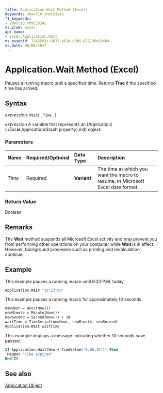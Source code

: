 ```yaml
---
title: Application.Wait Method (Excel)
keywords: vbaxl10.chm133242
f1_keywords:
- vbaxl10.chm133242
ms.prod: excel
api_name:
- Excel.Application.Wait
ms.assetid: 71425d1c-6b37-a510-d8b5-072136e98f04
ms.date: 06/08/2017
---
```



# Application.Wait Method (Excel)

Pauses a running macro until a specified time. Returns  **True** if the specified time has arrived.


## Syntax

 _expression_. `Wait`( `_Time_` )

 _expression_ A variable that represents an [Application](./Excel.Application(Graph property).md) object.


### Parameters



|**Name**|**Required/Optional**|**Data Type**|**Description**|
|:-----|:-----|:-----|:-----|
| _Time_|Required| **Variant**|The time at which you want the macro to resume, in Microsoft Excel date format.|

### Return Value

Boolean


## Remarks

The  **Wait** method suspends all Microsoft Excel activity and may prevent you from performing other operations on your computer while **Wait** is in effect. However, background processes such as printing and recalculation continue.


## Example

This example pauses a running macro until 6:23 P.M. today.


```vb
Application.Wait "18:23:00"
```

This example pauses a running macro for approximately 10 seconds.




```vb
newHour = Hour(Now()) 
newMinute = Minute(Now()) 
newSecond = Second(Now()) + 10 
waitTime = TimeSerial(newHour, newMinute, newSecond) 
Application.Wait waitTime
```

This example displays a message indicating whether 10 seconds have passed.




```vb
If Application.Wait(Now + TimeValue("0:00:10")) Then 
 MsgBox "Time expired" 
End If
```


## See also


[Application Object](Excel.Application(objec).md)


